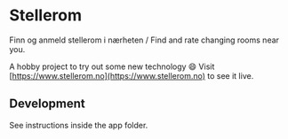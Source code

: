 # Stellerom

Finn og anmeld stellerom i nærheten / Find and rate changing rooms near you.

A hobby project to try out some new technology :smile:
Visit [https://www.stellerom.no](https://www.stellerom.no) to see it live.

## Development

See instructions inside the app folder.
